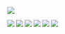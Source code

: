 <p>
  <img src="https://readme-typing-svg.demolab.com?font=Space+Grotesk&size=32&duration=2800&pause=1200&color=00000&width=650&lines=Hi+I'm+Bethe;Software+Engineer"/>
</p>
<p>
  <a href="https://github.com/bethe19"><img src="https://img.shields.io/badge/GitHub-171515?style=for-the-badge&logo=github&logoColor=white"/></a>
  <a href="https://www.linkedin.com/in/bethe-bayou"><img src="https://img.shields.io/badge/LinkedIn-0A66C2?style=for-the-badge&logo=linkedin&logoColor=white"/></a>
  <a href="mailto:bethebayou@gmail.com"><img src="https://img.shields.io/badge/Email-0078D4?style=for-the-badge&logo=gmail&logoColor=white"/></a>
  <a href="https://t.me/bethe19"><img src="https://img.shields.io/badge/Telegram-0088CC?style=for-the-badge&logo=telegram&logoColor=white"/></a>
  <a href="https://bethebayou.vercel.com"><img src="https://img.shields.io/badge/Portfolio-000000?style=for-the-badge&logo=About.me&logoColor=white"/></a>
  <a href="tel:+251920420134"><img src="https://img.shields.io/badge/Phone-222222?style=for-the-badge&logo=phone&logoColor=white"/></a>
</p>
